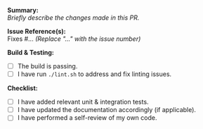 **Summary:**  
_Briefly describe the changes made in this PR._

**Issue Reference(s):**  
Fixes #... _(Replace "..." with the issue number)_

**Build & Testing:**

- [ ] The build is passing.
- [ ] I have run `./lint.sh` to address and fix linting issues.

**Checklist:**

- [ ] I have added relevant unit & integration tests.
- [ ] I have updated the documentation accordingly (if applicable).
- [ ] I have performed a self-review of my own code.
